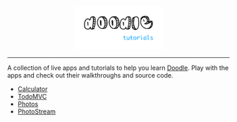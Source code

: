 <div style="text-align: center"><img src="docs/repo_image.png" alt="Doodle Tutorials" style="height:100px"></div>

---

A collection of live apps and tutorials to help you learn [Doodle](https://nacular.github.io/doodle). Play with the apps and check out their 
walkthroughs and source code.

- [Calculator](https://nacular.github.io/doodle-tutorials/#/calculator)
- [TodoMVC](https://nacular.github.io/doodle-tutorials/#/todo)
- [Photos](https://nacular.github.io/doodle-tutorials/#/photos)
- [PhotoStream](https://nacular.github.io/doodle-tutorials/#/photostream.md)